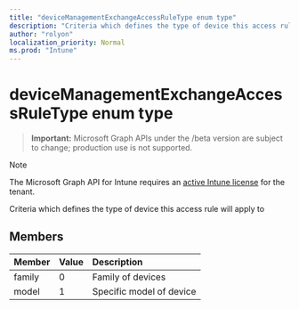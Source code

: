 ```yaml
---
title: "deviceManagementExchangeAccessRuleType enum type"
description: "Criteria which defines the type of device this access rule will apply to"
author: "rolyon"
localization_priority: Normal
ms.prod: "Intune"
---
```


# deviceManagementExchangeAccessRuleType enum type

> **Important:** Microsoft Graph APIs under the /beta version are subject to change; production use is not supported.

> [!NOTE]
> The Microsoft Graph API for Intune requires an [active Intune license](https://go.microsoft.com/fwlink/?linkid=839381) for the tenant.

Criteria which defines the type of device this access rule will apply to

## Members
|Member|Value|Description|
|:---|:---|:---|
|family|0|Family of devices|
|model|1|Specific model of device|





